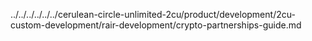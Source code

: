 ../../../../../../cerulean-circle-unlimited-2cu/product/development/2cu-custom-development/rair-development/crypto-partnerships-guide.md